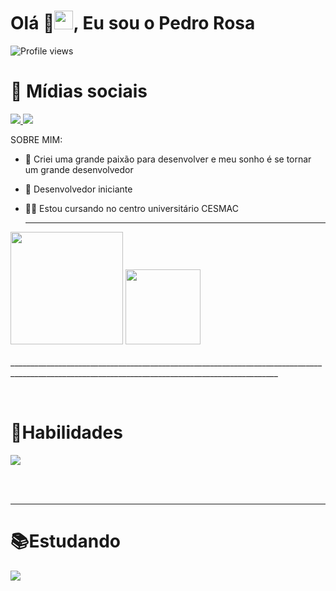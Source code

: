
  
  
  
  <h1 align="left">Olá 👋<img src="https://raw.githubusercontent.com/kaueMarques/kaueMarques/master/hi.gif" width="30px">, Eu sou o Pedro Rosa </h1>
<p align="left"> <img src="https://komarev.com/ghpvc/?username=devpedrorosa-dev&color=orange&style=for-the-badge" alt="Profile views" /> </p>


<h1>🔔 Mídias sociais </h1>
<div display= inline-block>
<a href = "mailto:devpedrorosa@gmail.com"><img src="https://img.shields.io/badge/Gmail-D14836?style=for-the-badge&logo=gmail&logoColor=white" target="_blank">
<a href="https://www.linkedin.com/in/pedro-henrique-rosa-cruz-3901b3269/" target="_blank"><img src="https://img.shields.io/badge/-LinkedIn-%230077B5?style=for-the-badge&logo=linkedin&logoColor=white" target="_blank"></a>

SOBRE MIM:


- 👊 Criei uma grande paixão para desenvolver e meu sonho é se tornar um grande desenvolvedor

- 🚀  Desenvolvedor iniciante

- 👨‍💻  Estou cursando no centro universitário CESMAC
   ___ ___ ___ ___ ___ ___ ___ ___ ___ ___ ___ ___ ___ ___ ___ ___ ___ ___ ___ ___ ___ ___ ___ ___ ___ ___ ___ ___ ___ ___ ___ ___ ___ ___ ___ ___ ___ ___ ___ ___ ___ ___

 <img  height="180em" src="https://github-readme-stats-sigma-five.vercel.app/api?username=devpedrorosa&show_icons=true&theme=great-gatsby&include_all_commits=true&count_private=true"/>
   <img  height="120em" src="https://github-readme-stats-sigma-five.vercel.app/api/top-langs/?username=devpedrorosa&layout=compact&langs_count=16&theme=great-gatsby"/>

<br>
 
  
 </div>
<br>
_________________________________________________________________________________________________________________________________________________

&nbsp;
<h1> 📜Habilidades </h1>
  <a href="https://skillicons.dev">
    <img src="https://skillicons.dev/icons?i=python,vim,c,git" />
  </a>
</p>

<br><br>
_____________________________________________________________________________________________________________________________________________________________________
  <h1> 📚Estudando </h1>
   <a href="https://skillicons.dev">
    <img src="https://skillicons.dev/icons?i=javascript,html,css" />
  </a>
</p>

<br><br>

